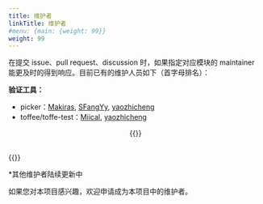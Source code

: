```yaml
---
title: 维护者
linkTitle: 维护者
#menu: {main: {weight: 99}}
weight: 99
---
```



在提交 issue、pull request、discussion 时，如果指定对应模块的 maintainer 能更及时的得到响应。目前已有的维护人员如下（首字母排名）：

**验证工具：**
- picker：[Makiras](https://github.com/Makiras), [SFangYy](https://github.com/SFangYy), [yaozhicheng](https://github.com/yaozhicheng)
- toffee/toffe-test：[Miical](https://github.com/Miical), [yaozhicheng](https://github.com/yaozhicheng)

<!-- <script src="../../js/echarts.min.js"></script> -->

<script>
function update_maintainers(data_url){
    updateMaintainers(data_url)
}
</script>

<div style="text-align: center; width: 100%;">
{{<list-report  baseurl="../../data/reports" label="当前版本：" id="maintainers" onchange="update_maintainers">}}
</div>
<br>

{{<maintainers>}}

*其他维护者陆续更新中

如果您对本项目感兴趣，欢迎申请成为本项目中的维护者。
